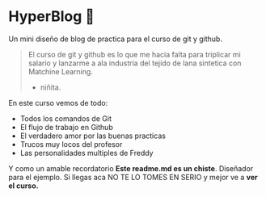 # HyperBlog 💚

Un mini diseño de blog de practica para el curso de git y github.
>El curso de git  y github es lo que me hacia falta para triplicar mi salario y lanzarme a ala industria del tejido de lana sintetica con Matchine Learning.
> - niñita.

En este curso vemos de todo:
* Todos los comandos de Git
* El flujo de trabajo en Github
* El verdadero amor por las buenas practicas
* Trucos muy locos del profesor
* Las personalidades multiples de Freddy

Y como un amable recordatorio **Este readme.md es un chiste**. Diseñador para el ejemplo. Si llegas aca NO TE LO TOMES EN SERIO y mejor ve a **ver el curso.**